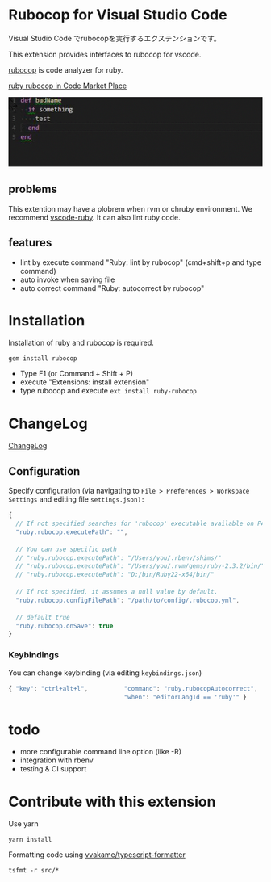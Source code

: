 # Rubocop for Visual Studio Code

Visual Studio Code でrubocopを実行するエクステンションです。

This extension provides interfaces to rubocop for vscode.

[rubocop](https://github.com/bbatsov/rubocop) is code analyzer for ruby.

[ruby rubocop in Code Market Place](https://marketplace.visualstudio.com/items/misogi.ruby-rubocop)

![exec on save](./images/onsave.gif)

## problems

This extention may have a plobrem when rvm or chruby environment.
We recommend [vscode-ruby](https://marketplace.visualstudio.com/items?itemName=rebornix.Ruby). It can also lint ruby code.

## features

- lint by execute command "Ruby: lint by rubocop" (cmd+shift+p and type command)
- auto invoke when saving file
- auto correct command "Ruby: autocorrect by rubocop"

# Installation

Installation of ruby and rubocop is required.

```
gem install rubocop
```

- Type F1 (or Command + Shift + P)
- execute "Extensions: install extension"
- type rubocop and execute `ext install ruby-rubocop`

# ChangeLog

[ChangeLog](CHANGELOG.md)

## Configuration

Specify configuration (via navigating to `File > Preferences > Workspace Settings` and editing file `settings.json):`

```javascript
{
  // If not specified searches for 'rubocop' executable available on PATH (default and recommended)
  "ruby.rubocop.executePath": "",

  // You can use specific path
  // "ruby.rubocop.executePath": "/Users/you/.rbenv/shims/"
  // "ruby.rubocop.executePath": "/Users/you/.rvm/gems/ruby-2.3.2/bin/"
  // "ruby.rubocop.executePath": "D:/bin/Ruby22-x64/bin/"

  // If not specified, it assumes a null value by default.
  "ruby.rubocop.configFilePath": "/path/to/config/.rubocop.yml",

  // default true
  "ruby.rubocop.onSave": true
}
```

### Keybindings

You can change keybinding (via editing `keybindings.json`)

```javascript
{ "key": "ctrl+alt+l",          "command": "ruby.rubocopAutocorrect",
                                "when": "editorLangId == 'ruby'" }
```

# todo

- more configurable command line option (like -R)
- integration with rbenv
- testing & CI support

# Contribute with this extension

Use yarn

    yarn install

Formatting code using [vvakame/typescript-formatter](https://github.com/vvakame/typescript-formatter)

    tsfmt -r src/*
